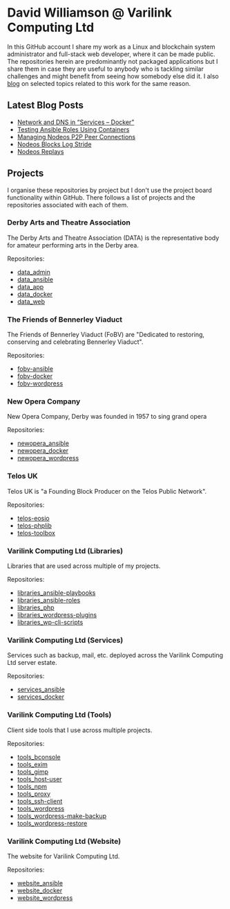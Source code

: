 # David Williamson @ Varilink Computing Ltd

In this GitHub account I share my work as a Linux and blockchain system administrator and full-stack web developer, where it can be made public. The repositories herein are predominantly not packaged applications but I share them in case they are useful to anybody  who is tackling similar challenges and might benefit from seeing how somebody else did it. I also [blog](https://www.varilink.co.uk/) on selected topics related to this work for the same reason.

## Latest Blog Posts

<!-- BLOG-POST-LIST:START -->
- [Network and DNS in “Services – Docker”](https://www.varilink.co.uk/network-and-dns-in-services-docker/?utm_source=rss&utm_medium=rss&utm_campaign=network-and-dns-in-services-docker)
- [Testing Ansible Roles Using Containers](https://www.varilink.co.uk/testing-ansible-roles-using-containers/?utm_source=rss&utm_medium=rss&utm_campaign=testing-ansible-roles-using-containers)
- [Managing Nodeos P2P Peer Connections](https://www.varilink.co.uk/managing-nodeos-p2p-peer-connections/?utm_source=rss&utm_medium=rss&utm_campaign=managing-nodeos-p2p-peer-connections)
- [Nodeos Blocks Log Stride](https://www.varilink.co.uk/nodeos-blocks-log-stride/?utm_source=rss&utm_medium=rss&utm_campaign=nodeos-blocks-log-stride)
- [Nodeos Replays](https://www.varilink.co.uk/nodeos-replays/?utm_source=rss&utm_medium=rss&utm_campaign=nodeos-replays)
<!-- BLOG-POST-LIST:END -->

## Projects

I organise these repositories by project but I don't use the project board functionality within GitHub. There follows a list of projects and the repositories associated with each of them.

### Derby Arts and Theatre Association

The Derby Arts and Theatre Association (DATA) is the representative body for amateur performing arts in the Derby area.

Repositories:

- [data_admin](https://github.com/varilink/data_admin)
- [data_ansible](https://github.com/varilink/data_ansible)
- [data_app](https://github.com/varilink/data_app)
- [data_docker](https://github.com/varilink/data_docker)
- [data_web](https://github.com/varilink/data_web)

### The Friends of Bennerley Viaduct

The Friends of Bennerley Viaduct (FoBV) are "Dedicated to restoring, conserving and celebrating Bennerley Viaduct".

Repositories:

- [fobv-ansible](https://github.com/varilink/fobv-ansible)
- [fobv-docker](https://github.com/varilink/fobv-docker)
- [fobv-wordpress](https://github.com/varilink/fobv-wordpress)

### New Opera Company ###

New Opera Company, Derby was founded in 1957 to sing grand opera

Repositories:

- [newopera_ansible](https://github.com/varilink/newopera_ansible)
- [newopera_docker](https://github.com/varilink/newopera_docker)
- [newopera_wordpress](https://github.com/varilink/newopera_wordpress)

### Telos UK

Telos UK is "a Founding Block Producer on the Telos Public Network".

Repositories:

- [telos-eosio](https://github.com/varilink/telos-eosio)
- [telos-phplib](https://github.com/varilink/telos-phplib)
- [telos-toolbox](https://github.com/varilink/telos-toolbox)

### Varilink Computing Ltd (Libraries)

Libraries that are used across multiple of my projects.

Repositories:

- [libraries_ansible-playbooks](https://github.com/varilink/libraries_ansible-playbooks)
- [libraries_ansible-roles](https://github.com/varilink/libraries_ansible-roles)
- [libraries_php](https://github.com/varilink/libraries_php)
- [libraries_wordpress-plugins](https://github.com/varilink/libraries_wordpress-plugins)
- [libraries_wp-cli-scripts](https://github.com/varilink/libraries_wp-cli-scripts)

### Varilink Computing Ltd (Services)

Services such as backup, mail, etc. deployed across the Varilink Computing Ltd server estate.

Repositories:

- [services_ansible](https://github.com/varilink/services_ansible)
- [services_docker](https://github.com/varilink/services_docker)

### Varilink Computing Ltd (Tools)

Client side tools that I use across multiple projects.

Repositories:

- [tools_bconsole](https://github.com/varilink/tools_bconsole)
- [tools_exim](https://github.com/varilink/tools_exim)
- [tools_gimp](https://github.com/varilink/tools_gimp)
- [tools_host-user](https://github.com/varilink/tools_host-user)
- [tools_npm](https://github.com/varilink/tools_npm)
- [tools_proxy](https://github.com/varilink/tools_proxy)
- [tools_ssh-client](https://github.com/varilink/tools_ssh-client)
- [tools_wordpress](https://github.com/varilink/tools_wordpress)
- [tools_wordpress-make-backup](https://github.com/varilink/tools_wordpress-make-backup)
- [tools_wordpress-restore](https://github.com/varilink/tools_wordpress-restore)

### Varilink Computing Ltd (Website)

The website for Varilink Computing Ltd.

Repositories:

- [website_ansible](https://github.com/varilink/website_ansible)
- [website_docker](https://github.com/varilink/website_docker)
- [website_wordpress](https://github.com/varilink/website_wordpress)

